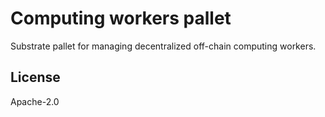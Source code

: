 Computing workers pallet
====

Substrate pallet for managing decentralized off-chain computing workers.

## License

Apache-2.0
